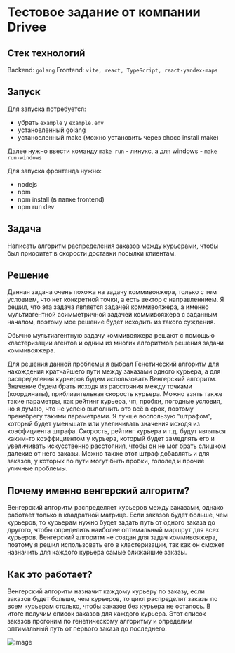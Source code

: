 # Тестовое задание от компании Drivee

## Стек технологий

Backend: `golang`
Frontend: `vite, react, TypeScript, react-yandex-maps`

## Запуск

Для запуска потребуется:

- убрать `example` у `example.env`
- установленный golang
- установленный make (можно установить через choco install make)

Далее нужно ввести команду
`make run` - линукс, а для windows - `make run-windows`

Для запуска фронтенда нужно:

- nodejs
- npm
- npm install (в папке frontend)
- npm run dev

## Задача

Написать алгоритм распределения заказов между курьерами, чтобы был приоритет в скорости доставки посылки клиентам.

## Решение

Данная задача очень похожа на задачу коммивояжера, только с тем условием, что нет конкретной точки, а есть вектор с направленнием. Я решил, что эта задача является задачей коммивояжера, а именно мультиагентной асимметричной задачей коммивояжера с заданным началом, поэтому мое решение будет исходить из такого суждения.

Обычно мультиагентную задачу коммивояжера решают с помощью кластеризации агентов и одним из многих алгоритмов решения задачи коммивояжера.

Для решения данной проблемы я выбрал Генетический алгоритм для нахождения кратчайшего пути между заказами одного курьера, а для распределения курьеров будем использовать Венгерский алгоритм.
Значение будем брать исходя из расстояния между точками (координаты), приблизительная скорость курьера. Можно взять также такие параметры, как рейтинг курьера, чп, пробки, погодные условия, но я думаю, что не успею выполнить это всё в срок, поэтому пренебрегу такими параметрами.
Я лучше воспользую "штрафом", который будет уменьшать или увеличивать значения исходя из коэффициента штрафа. Скорость, рейтинг курьера и т.д. будут являться каким-то коэффициентом у курьера, который будет замедлять его и увеличивать искусственно расстояния, чтобы он не мог брать слишком далекие от него заказы. Можно также этот штраф добавлять и для заказов, у которых по пути могут быть пробки, гололед и прочие уличные проблемы.

## Почему именно венгерский алгоритм?

Венгерский алгоритм распределяет курьеров между заказами, однако работает только в квадратной матрице. Если заказов будет больше, чем курьеров, то курьерам нужно будет задать путь от одного заказа до другого, чтобы определить наиболее оптимальный маршрут для всех курьеров. Венгерский алгоритм не создан для задач коммивояжера, поэтому я решил использовать его в кластеризации, так как он сможет назначить для каждого курьера самые ближайшие заказы.

## Как это работает?

Венгерский алгоритм назначит каждому курьеру по заказу, если заказов будет больше, чем курьеров, то цикл распределит заказы по всем курьерам столько, чтобы заказов без курьера не осталось. В итоге получим список заказов для каждого курьера. Этот список заказов прогоним по генетическому алгоритму и определим оптимальный путь от первого заказа до последнего.

![image](https://github.com/vicdevcode/drivee-test/assets/148728128/e1da173c-e762-4461-b362-6421d705af79)
